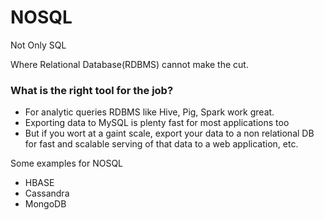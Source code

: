# NOSQL
Not Only SQL  

Where Relational Database(RDBMS) cannot make the cut.


### What is the right tool for the job?
- For analytic queries RDBMS like Hive, Pig, Spark work great.
- Exporting data to MySQL is plenty fast for most applications too
- But if you wort at a gaint scale, export your data to a non relational DB for fast and scalable serving of that data to a web application, etc.

Some examples for NOSQL
- HBASE 
- Cassandra
- MongoDB